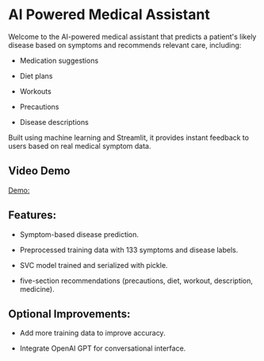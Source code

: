 # AI Powered Medical Assistant
Welcome to the AI-powered medical assistant that predicts a patient's likely disease based on symptoms and recommends relevant care, including:

 - Medication suggestions

 - Diet plans

 - Workouts

 - Precautions

 - Disease descriptions

Built using machine learning and Streamlit, it provides instant feedback to users based on real medical symptom data.

## Video Demo 
[Demo:]()

## Features:
 - Symptom-based disease prediction.

 - Preprocessed training data with 133 symptoms and disease labels.

 - SVC model trained and serialized with pickle.

 - five-section recommendations (precautions, diet, workout, description, medicine).

## Optional Improvements:
- Add more training data to improve accuracy.

- Integrate OpenAI GPT for conversational interface.
